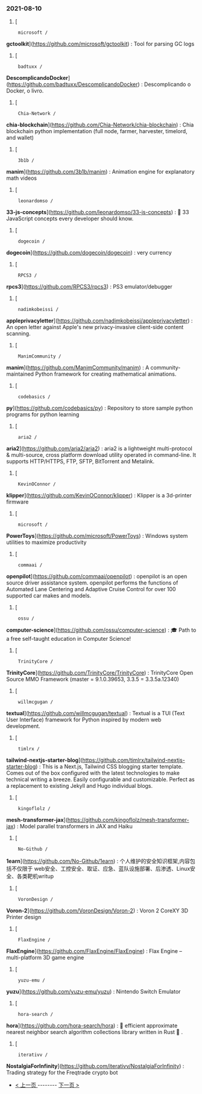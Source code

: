 ### 2021-08-10 
1. [
    

        microsoft /
**gctoolkit**](https://github.com/microsoft/gctoolkit) : Tool for parsing GC logs
1. [
    

        badtuxx /
**DescomplicandoDocker**](https://github.com/badtuxx/DescomplicandoDocker) : Descomplicando o Docker, o livro.
1. [
    

        Chia-Network /
**chia-blockchain**](https://github.com/Chia-Network/chia-blockchain) : Chia blockchain python implementation (full node, farmer, harvester, timelord, and wallet)
1. [
    

        3b1b /
**manim**](https://github.com/3b1b/manim) : Animation engine for explanatory math videos
1. [
    

        leonardomso /
**33-js-concepts**](https://github.com/leonardomso/33-js-concepts) : 📜 33 JavaScript concepts every developer should know.
1. [
    

        dogecoin /
**dogecoin**](https://github.com/dogecoin/dogecoin) : very currency
1. [
    

        RPCS3 /
**rpcs3**](https://github.com/RPCS3/rpcs3) : PS3 emulator/debugger
1. [
    

        nadimkobeissi /
**appleprivacyletter**](https://github.com/nadimkobeissi/appleprivacyletter) : An open letter against Apple's new privacy-invasive client-side content scanning.
1. [
    

        ManimCommunity /
**manim**](https://github.com/ManimCommunity/manim) : A community-maintained Python framework for creating mathematical animations.
1. [
    

        codebasics /
**py**](https://github.com/codebasics/py) : Repository to store sample python programs for python learning
1. [
    

        aria2 /
**aria2**](https://github.com/aria2/aria2) : aria2 is a lightweight multi-protocol & multi-source, cross platform download utility operated in command-line. It supports HTTP/HTTPS, FTP, SFTP, BitTorrent and Metalink.
1. [
    

        KevinOConnor /
**klipper**](https://github.com/KevinOConnor/klipper) : Klipper is a 3d-printer firmware
1. [
    

        microsoft /
**PowerToys**](https://github.com/microsoft/PowerToys) : Windows system utilities to maximize productivity
1. [
    

        commaai /
**openpilot**](https://github.com/commaai/openpilot) : openpilot is an open source driver assistance system. openpilot performs the functions of Automated Lane Centering and Adaptive Cruise Control for over 100 supported car makes and models.
1. [
    

        ossu /
**computer-science**](https://github.com/ossu/computer-science) : 🎓 Path to a free self-taught education in Computer Science!
1. [
    

        TrinityCore /
**TrinityCore**](https://github.com/TrinityCore/TrinityCore) : TrinityCore Open Source MMO Framework (master = 9.1.0.39653, 3.3.5 = 3.3.5a.12340)
1. [
    

        willmcgugan /
**textual**](https://github.com/willmcgugan/textual) : Textual is a TUI (Text User Interface) framework for Python inspired by modern web development.
1. [
    

        timlrx /
**tailwind-nextjs-starter-blog**](https://github.com/timlrx/tailwind-nextjs-starter-blog) : This is a Next.js, Tailwind CSS blogging starter template. Comes out of the box configured with the latest technologies to make technical writing a breeze. Easily configurable and customizable. Perfect as a replacement to existing Jekyll and Hugo individual blogs.
1. [
    

        kingoflolz /
**mesh-transformer-jax**](https://github.com/kingoflolz/mesh-transformer-jax) : Model parallel transformers in JAX and Haiku
1. [
    

        No-Github /
**1earn**](https://github.com/No-Github/1earn) : 个人维护的安全知识框架,内容包括不仅限于 web安全、工控安全、取证、应急、蓝队设施部署、后渗透、Linux安全、各类靶机writup
1. [
    

        VoronDesign /
**Voron-2**](https://github.com/VoronDesign/Voron-2) : Voron 2 CoreXY 3D Printer design
1. [
    

        FlaxEngine /
**FlaxEngine**](https://github.com/FlaxEngine/FlaxEngine) : Flax Engine – multi-platform 3D game engine
1. [
    

        yuzu-emu /
**yuzu**](https://github.com/yuzu-emu/yuzu) : Nintendo Switch Emulator
1. [
    

        hora-search /
**hora**](https://github.com/hora-search/hora) : 🚀 efficient approximate nearest neighbor search algorithm collections library written in Rust 🦀 .
1. [
    

        iterativv /
**NostalgiaForInfinity**](https://github.com/iterativv/NostalgiaForInfinity) : Trading strategy for the Freqtrade crypto bot 

- [ < 上一页 ](https://github.com/able8/github-trending-daily-record/blob/master/2021-08-09.md) -------- [ 下一页 > ](https://github.com/able8/github-trending-daily-record/blob/master/2021-08-11.md)